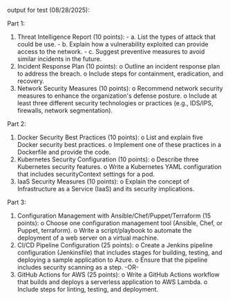 output for test (08/28/2025):

Part 1:
  1. Threat Intelligence Report (10 points): 
    - a. List the types of attack that could be use. 
    - b. Explain how a vulnerability exploited can provide access to the network. 
    - c. Suggest preventive measures to avoid similar incidents in the future. 
  2. Incident Response Plan (10 points): 
    o Outline an incident response plan to address the breach. 
    o Include steps for containment, eradication, and recovery. 
  3. Network Security Measures (10 points): 
    o Recommend network security measures to enhance the organization's defense posture. 
    o Include at least three different security technologies or practices (e.g., IDS/IPS, firewalls, network segmentation).

Part 2:
  1. Docker Security Best Practices (10 points): 
    o List and explain five Docker security best practices. 
    o Implement one of these practices in a Dockerfile and provide the code. 
  2. Kubernetes Security Configuration (10 points): 
    o Describe three Kubernetes security features. 
    o Write a Kubernetes YAML configuration that includes securityContext settings for a pod. 
  3. IaaS Security Measures (10 points): 
    o Explain the concept of Infrastructure as a Service (IaaS) and its security implications.

Part 3:
  1. Configuration Management with Ansible/Chef/Puppet/Terraform (15 points): 
    o Choose one configuration management tool (Ansible, Chef, or Puppet, terraform). 
    o Write a script/playbook to automate the deployment of a web server on a virtual machine. 
  2. CI/CD Pipeline Configuration (25 points): 
    o Create a Jenkins pipeline configuration (Jenkinsfile) that includes stages for building, testing, and deploying a sample application to Azure. 
    o Ensure that the pipeline includes security scanning as a step. 
  -OR- 
  3. GitHub Actions for AWS (25 points): 
    o Write a GitHub Actions workflow that builds and deploys a serverless application to AWS Lambda. 
    o Include steps for linting, testing, and deployment.

